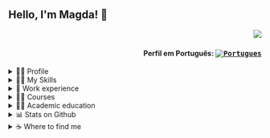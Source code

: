 ## Hello, I'm Magda! 👋

<div align="right">
  
![](https://komarev.com/ghpvc/?username=MagdaCostta&color=006bed)
  
#### Perfil em Português: <kbd>[<img title="Portugues" alt="Portugues" src="https://img.icons8.com/color/48/000000/brazil.png" width="22">](https://github.com/MagdaCosta/MagdaCosta/blob/main/README.md)</kbd>
</div>


<!--- PERFIL --->
<details>
  <summary>👩‍💼 Profile</summary>
<br>
<div>
  <img align="right" alt="Git-Computador" width="200px" height="200px" src="https://media.tenor.com/jNgKSlUpmkEAAAAC/typing-laptop.gif"/>
</div>

```js
import Developer from 'MagdaCosta';
class AboutMe extends Developer {
  name = 'Magda Costa';
  job = 'Analista e Desenvolvedora PL/SQL e Java';
  company = 'Unimed Fortaleza';
  address = 'Fortaleza, CE, Brasil';
  pronouns = 'ela / dela';
}
```

<br>

- 🤔 I'm a systems analyst and developer.
- 👩‍💼 Working as a **Senior Systems Analyst** at <a href="https://www.poncetech.com.br">Ponce Tech</a> outsourcing <a href="https://www.unimedfortaleza.com.br">Unimed Fortaleza</a> .
- 👩‍🎓 Graduated in **Systems Analysis and Development** at <a href="https://estacio.br">Estácio College</a>.
- 🤝 Available to collaborate on innovative and disruptive projects and ideas.
- 👩‍🏫 Learning more about 
  ![SpringBoot]()
  ![Angular](https://img.shields.io/badge/Angular-DD0031?style=flat&logo=angular&logoColor=white)
  ![TypeScript](https://img.shields.io/badge/Typescript-%23007ACC.svg?style=flat&logo=typescript&logoColor=white)
  ![Nginx](https://img.shields.io/badge/nginx-%23009639.svg?style=flat&logo=nginx&logoColor=white)
- ❤️ When I'm not programming, you can find me studying, watching series and spending time with family/friends.

<br>
</details>


<!--- SKILLS --->
<details>
  <summary> 👩‍💻 My Skills</summary>
<br>
  
**Applications and Data**
  ![Java](https://img.shields.io/badge/Java-ED8B00?style=flat&logo=java&logoColor=white)
  ![JavaScript](https://img.shields.io/badge/-JavaScript-333333?style=flat&logo=javascript)
  ![HTML5](https://img.shields.io/badge/HTML5-%23E34F26.svg?style=flat&logo=html5&logoColor=white)
  ![CSS3](https://img.shields.io/badge/CSS3-%231572B6.svg?style=flat&logo=css3&logoColor=white)
  ![Oracle](https://img.shields.io/badge/Oracle-F80000?style=flat&logo=oracle&logoColor=white)
  ![PL/SQL](https://img.shields.io/badge/-PL/SQL-F80000?style=flat&logo=oracle)
  ![Postgres](https://img.shields.io/badge/Postgres-%23316192.svg?style=flat&logo=postgresql&logoColor=white)

**Utilities**
  ![Insomnia](https://img.shields.io/badge/Insomnia-black?style=flat&logo=insomnia&logoColor=5849BE)
  ![Postman](https://img.shields.io/badge/Postman-FF6C37?style=flat&logo=postman&logoColor=white)

**Version Control**
  ![Apache Subversion](https://img.shields.io/badge/SubVersion-%23809CC9.svg?style=flat&logo=subversion&logoColor=white) 
  ![Git](https://img.shields.io/badge/Git-%23F05033.svg?style=flat&logo=git&logoColor=white)
  ![GitHub](https://img.shields.io/badge/GitHub-%23121011.svg?style=flat&logo=github&logoColor=white)
  ![GitLab](https://img.shields.io/badge/GitLab-330F63?style=flat&logo=gitlab&logoColor=white)
  ![Bitbucket](https://img.shields.io/badge/Bitbucket-0747a6?style=flat&logo=bitbucket&logoColor=white)

**DevOps**
  ![Docker](https://img.shields.io/badge/-Docker-333333?style=flat&logo=docker)
  ![Travis](https://img.shields.io/badge/-Travis-333333?style=flat&logo=travis)
  
**Design**
  ![Figma](https://img.shields.io/badge/Figma-%23F24E1E.svg?style=flat&logo=figma&logoColor=white)
  ![Adobe XD](https://img.shields.io/badge/Adobe%20XD-470137?style=flat&logo=Adobe%20XD&logoColor=#FF61F6)

**Development Tools**
  ![Visual Studio Code](https://img.shields.io/badge/-Visual%20Studio%20Code-333333?style=flat&logo=visual-studio-code&logoColor=007ACC)
  ![Eclipse](https://img.shields.io/badge/-Eclipse-333333?style=flat&logo=eclipse-ide&logoColor=2C2255)
  ![Trello](https://img.shields.io/badge/-Trello-333333?style=flat&logo=trello&logoColor=007ACC)
  ![Jira](https://img.shields.io/badge/Jira-%230A0FFF.svg?style=flat&logo=jira&logoColor=white)
  ![Swagger](https://img.shields.io/badge/-Swagger-%23Clojure?style=flat&logo=swagger&logoColor=white)

**Servers**
  ![Apache Tomcat](https://img.shields.io/badge/Apache%20Tomcat-%23F8DC75.svg?style=flat&logo=apache-tomcat&logoColor=black)
  ![Apache Maven](https://img.shields.io/badge/Apache%20Maven-C71A36?style=flat&logo=Apache%20Maven&logoColor=white)
  ![Jenkins](https://img.shields.io/badge/Jenkins-%232C5263.svg?style=flat&logo=jenkins&logoColor=white)

<br/>
</details>


<!--- EXPERIENCIA DE TRABALHO --->
<details>
  <summary> 💼 Work experience</summary>
<br>
In the overview below you will find my most recent work experience:

[<img align="left" height="94px" width="94px" alt="Ponce Tech" src="https://static.wixstatic.com/media/b740eb_5167c1d4426f47b38d23db2cfc193b2b~mv2.png"/>](https://www.poncetech.com.br/)

**Senior Systems Analyst** \
[**Ponce Tech**](https://www.poncetech.com.br/) • Contract \
Languages and Technologies: `Jira`, `Git`, `Java`, `JSP`, `Oracle`, `PL/SQL`, `Reports Builder`, `iReport` \
Featured projects: 
<br/>


[<img align="left" height="94px" width="94px" alt="Unimed Fortaleza" src="https://www.unimedfortaleza.com.br/portaluploads/uploads/2022/12/logo_unimed-fortaleza-01.png"/>](https://www.unimedfortaleza.com.br/)

**Senior Systems Analyst** \
[**Unimed Fortaleza**](https://www.unimedfortaleza.com.br/) • Full-time \
Languages and Technologies: `Jira`, `Git`, `Java`, `JSP`, `Oracle`, `PL/SQL`, `Reports Builder`, `iReport` \
Featured projects: [Pré-Cadastro](), [Sales Slip]()
<br/>

  
[<img align="left" height="94px" width="94px" alt="BRQ" src="https://www.abcdacomunicacao.com.br/wp-content/uploads/BRQ.jpg"/>](https://brq.com/)

**Developer and Systems Analyst** \
[**BRQ**](https://brq.com/) • Full-time \
Languages and Technologies: `SQL-Windows`, `Java`, `JSP`, `Oracle`, `PL/SQL`, `Reports Builder`, `iReport` \
Featured projects: [commissioning]()
<br/>

  
[<img align="left" height="94px" width="94px" alt="Stefanini It" src="https://d2q79iu7y748jz.cloudfront.net/s/_squarelogo/64x64/435e28c83305318ba35696f84424a179"/>](https://stefanini.com/pt-br)

**Test Analyst** \
[**Stefanini**](https://stefanini.com/pt-br/) • Full-time \
Languages and Technologies: `Pacote Office`, `SSH`, `Shell Script`, `Oracle`, `SQL`, `TestLink`, `Mantis` \
Featured projects: [commercional module](), [financial module]()
  
<br/>
<br/>
</details>



<!--- CURSOS --->
<details>
  <summary> 👩‍🏫 Courses </summary>
<br>

<img 
     align="left" 
     style="width: 50px; height: 50px; object-fit: cover; object-position: -20% 0%;" 
     alt="International House" 
     src="https://github.com/magdacosta/magdacosta/blob/main/img/ihv_logo.jpg"
/>
**English as a Second Language**\
International House Vancouver\
Set 2014 - Out 2014 · 100 horas

<img 
     align="left" 
     style="width: 50px; height: 50px; object-fit: cover; object-position: 20% 10%;" 
     alt="Flides Education" 
     src="https://github.com/magdacosta/magdacosta/blob/main/img/flides_education_logo.png"
/>
**CRM Analyst - Salesforce**\
Flides Education Certified\
Abr 2021 - Mai 2021 · 20 horas
  
<br>
</details>


<!--- FORMAÇÃO ACADÊMICA --->
<details>
  <summary> 👩‍🎓 Academic education </summary>
<br>

<img align="left" height="50px" width="50px" alt="" src="https://www.uni7.edu.br/wp-content/uploads/2017/01/uni7-logo-rodape-ver.svg"/>

**Agile Software Development**\
College 7 de Setembro\
Jan 2013 - Dec 2014

<img align="left" height="50px" width="50px" alt="Estacio" src="https://logodownload.org/wp-content/uploads/2014/12/estacio-logo-1.png"/>

**Análise e Desenvolvimento de Sistemas**\
Higher Education Society Estacio de Sá\
Jan 2006 - Dec 2010
  
<br>
</details>


<!--- ESTATÍSTICAS NO GITHUB --->
<details>
  <summary> 📊 Stats on Github </summary>
<br>

<a href="https://github.com/Gurupreet">
  <img align="center" src="https://github-readme-stats.vercel.app/api/top-langs/?username=magdacosta&hide=html&layout=compact&theme=default&hide_langs_below=1" />
</a>

<a href="https://github.com/Gurupreet">
 <img align="center" src="https://github-readme-stats.vercel.app/api?username=magdacosta&show_icons=true&layout=compact&theme=default&line_height=27" alt="**Magda** github stats"/>
</a>

<br>
</details>


<!--- MEUS CONTATOS --->
<details>
  <summary> ☕ Where to find me </summary>
<br>
  
<p align="left">
  <a href="https://wa.me/5585997112232" alt="WhatsApp">
  <img src="https://img.shields.io/badge/-WhatsApp-25d366?style=flat&labelColor=25d366&logo=whatsapp&logoColor=white"/></a>
  
  <a href="mailto:magda.costta@gmail.com" alt="Gmail">
  <img src="https://img.shields.io/badge/-Gmail-FF0000?style=flat&labelColor=FF0000&logo=gmail&logoColor=white" /></a>

  <a href="https://www.linkedin.com/in/MagdaCostta/" alt="Linkedin">
  <img src="https://img.shields.io/badge/-Linkedin-0e76a8?style=flat&logo=Linkedin&logoColor=white" /></a>

  <a href="https://www.twitter.com/MagdaCostta/" alt="Twitter">
  <img src="https://img.shields.io/badge/Twitter-1DA1F2?style=flat&logo=twitter&logoColor=white"/></a>

  <a href="https://www.facebook.com/MagdaCostta/" alt="Facebook">
  <img src="https://img.shields.io/badge/-Facebook-3b5998?style=flat&labelColor=3b5998&logo=facebook&logoColor=white"/></a>

  <a href="https://www.instagram.com/MagdaCostta/" alt="Instagram">
  <img src="https://img.shields.io/badge/-Instagram-DF0174?style=flat&labelColor=DF0174&logo=instagram&logoColor=white"/></a>
</p>  
</details>


<!---
magdacosta/magdacosta is a ✨ special ✨ repository because its `README.md` (this file) appears on your GitHub profile.
You can click the Preview link to take a look at your changes.
--->
